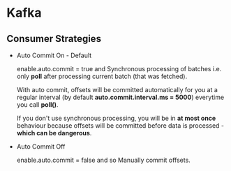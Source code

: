 # Kafka

## Consumer Strategies

- Auto Commit On - Default

  enable.auto.commit = true
  and
  Synchronous processing of batches i.e. only **poll** after processing current batch (that was fetched).
  
  With auto commit, offsets will be committed automatically for you at a regular interval (by default **auto.commit.interval.ms = 5000**) everytime you call **poll()**.
  
  If you don't use synchronous processing, you will be in **at most once** behaviour because offsets will be committed before data is processed - **which can be dangerous**.
  
- Auto Commit Off

  enable.auto.commit = false
  and so
  Manually commit offsets.